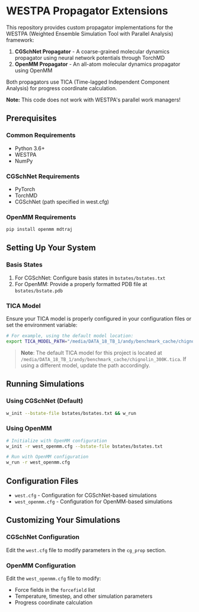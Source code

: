 # WESTPA Propagator Extensions

This repository provides custom propagator implementations for the WESTPA (Weighted Ensemble Simulation Tool with Parallel Analysis) framework:

1. **CGSchNet Propagator** - A coarse-grained molecular dynamics propagator using neural network potentials through TorchMD
2. **OpenMM Propagator** - An all-atom molecular dynamics propagator using OpenMM

Both propagators use TICA (Time-lagged Independent Component Analysis) for progress coordinate calculation.

**Note:** This code does not work with WESTPA's parallel work managers!

## Prerequisites

### Common Requirements
- Python 3.6+
- WESTPA
- NumPy

### CGSchNet Requirements
- PyTorch
- TorchMD
- CGSchNet (path specified in west.cfg)

### OpenMM Requirements
```bash
pip install openmm mdtraj
```

## Setting Up Your System

### Basis States
1. For CGSchNet: Configure basis states in `bstates/bstates.txt`
2. For OpenMM: Provide a properly formatted PDB file at `bstates/bstate.pdb`

### TICA Model
Ensure your TICA model is properly configured in your configuration files or set the environment variable:

```bash
# For example, using the default model location:
export TICA_MODEL_PATH="/media/DATA_18_TB_1/andy/benchmark_cache/chignolin_300K.tica"
```

> **Note**: The default TICA model for this project is located at `/media/DATA_18_TB_1/andy/benchmark_cache/chignolin_300K.tica`. If using a different model, update the path accordingly.

## Running Simulations

### Using CGSchNet (Default)
```bash
w_init --bstate-file bstates/bstates.txt && w_run
```

### Using OpenMM
```bash
# Initialize with OpenMM configuration
w_init -r west_openmm.cfg --bstate-file bstates/bstates.txt 

# Run with OpenMM configuration
w_run -r west_openmm.cfg
```

## Configuration Files

- `west.cfg` - Configuration for CGSchNet-based simulations
- `west_openmm.cfg` - Configuration for OpenMM-based simulations

## Customizing Your Simulations

### CGSchNet Configuration
Edit the `west.cfg` file to modify parameters in the `cg_prop` section.

### OpenMM Configuration
Edit the `west_openmm.cfg` file to modify:
- Force fields in the `forcefield` list
- Temperature, timestep, and other simulation parameters
- Progress coordinate calculation
